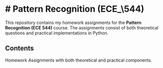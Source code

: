 # # Pattern Recognition (ECE_\544) 

This repository contains my homework assignments for the **Pattern Recognition (ECE 544)** course. The assignments consist of both theoretical questions and practical implementations in Python.

## Contents
Homework Assignments with both theoretical and practical components.
 
